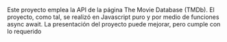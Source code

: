 Este proyecto emplea la API de la página The Movie Database (TMDb). 
El proyecto, como tal, se realizó en Javascript puro y por medio de funciones async await.
La presentación del proyecto puede mejorar, pero cumple con lo requerido 
